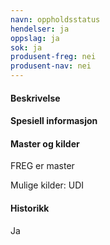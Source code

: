 ```yaml
---
navn: oppholdsstatus
hendelser: ja
oppslag: ja
sok: ja
produsent-freg: nei
produsent-nav: nei
---
```


#### Beskrivelse



#### Spesiell informasjon



#### Master og kilder

FREG er master

Mulige kilder: UDI


#### Historikk

Ja

